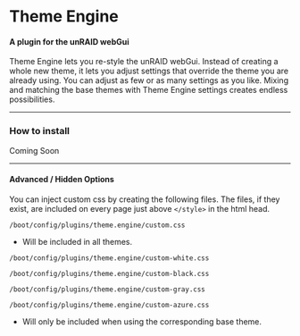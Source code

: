 # Theme Engine
#### A plugin for the unRAID webGui

Theme Engine lets you re-style the unRAID webGui. Instead of creating a whole new theme, it lets you adjust settings that override the theme you are already using. You can adjust as few or as many settings as you like. Mixing and matching the base themes with Theme Engine settings creates endless possibilities.

---
### How to install
Coming Soon

---
#### Advanced / Hidden Options
You can inject custom css by creating the following files. The files, if they exist, are included on every page just above `</style>` in the html head.

```
/boot/config/plugins/theme.engine/custom.css
```
* Will be included in all themes.



```
/boot/config/plugins/theme.engine/custom-white.css

/boot/config/plugins/theme.engine/custom-black.css

/boot/config/plugins/theme.engine/custom-gray.css

/boot/config/plugins/theme.engine/custom-azure.css
```
* Will only be included when using the corresponding base theme.
